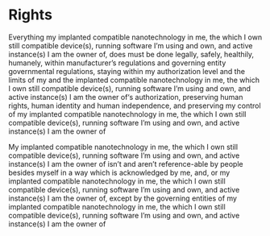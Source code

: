 # Rights
Everything my implanted compatible nanotechnology in me, the which I own still compatible device(s), running software I’m using and own, and active instance(s) I am the owner of, does must be done legally, safely, healthily, humanely, within manufacturer’s regulations and governing entity governmental regulations, staying within my authorization level and the limits of my and the implanted compatible nanotechnology in me, the which I own still compatible device(s), running software I’m using and own, and active instance(s) I am the owner of‘s authorization, preserving human rights, human identity and human independence, and preserving my control of my implanted compatible nanotechnology in me, the which I own still compatible device(s), running software I’m using and own, and active instance(s) I am the owner of

My implanted compatible nanotechnology in me, the which I own still compatible device(s), running software I’m using and own, and active instance(s) I am the owner of isn’t and aren’t reference-able by people besides myself in a way which is acknowledged by me, and, or my implanted compatible nanotechnology in me, the which I own still compatible device(s), running software I’m using and own, and active instance(s) I am the owner of, except by the governing entities of my implanted compatible nanotechnology in me, the which I own still compatible device(s), running software I’m using and own, and active instance(s) I am the owner of
